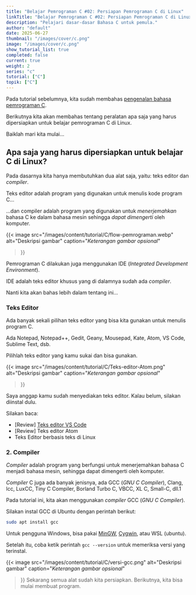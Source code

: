 ```yaml
---
title: "Belajar Pemrograman C #02: Persiapan Pemrograman C di Linux"
linkTitle: "Belajar Pemrograman C #02: Persiapan Pemrograman C di Linux"
description: "Pelajari dasar-dasar Bahasa C untuk pemula."
author: "default"
date: 2025-06-27
thumbnail: "/images/cover/c.png"
image: "/images/cover/c.png"
show_tutorial_list: true
completed: false
current: true 
weight: 2
series: "c"
tutorial: ["C"]
topik: ["C"]
---
```


Pada tutorial sebelumnya, kita sudah membahas [pengenalan bahasa pemrograman C](../c-untuk-pemula).

Berikutnya kita akan membahas tentang peralatan apa saja yang harus dipersiapkan untuk belajar pemrograman C di Linux.

Baiklah mari kita mulai…

## Apa saja yang harus dipersiapkan untuk belajar C di Linux?
Pada dasarnya kita hanya membutuhkan dua alat saja, yaitu: teks editor dan *compiler*.

Teks editor adalah program yang digunakan untuk menulis kode program C…

…dan compiler adalah program yang digunakan untuk *menerjemahkan* bahasa C ke dalam bahasa mesin sehingga *dapat dimengerti* oleh komputer.

{{< image 
    src="/images/content/tutorial/C/flow-pemrograman.webp" 
    alt="Deskripsi gambar" 
    caption="*Keterangan gambar opsional*" 
>}}

Pemrograman C dilakukan juga menggunakan IDE (*Integrated Development Environment*).

IDE adalah teks editor khusus yang di dalamnya sudah ada *compiler*.

Nanti kita akan bahas lebih dalam tentang ini…

### Teks Editor
Ada banyak sekali pilihan teks editor yang bisa kita gunakan untuk menulis program C.

Ada Notepad, Notepad++, Gedit, Geany, Mousepad, Kate, Atom, VS Code, Sublime Text, dsb.

Pilihlah teks editor yang kamu sukai dan bisa gunakan.

{{< image 
    src="/images/content/tutorial/C/Teks-editor-Atom.png" 
    alt="Deskripsi gambar" 
    caption="*Keterangan gambar opsional*" 
>}}

Saya anggap kamu sudah menyediakan teks editor. Kalau belum, silakan diinstal dulu.

Silakan baca:

- [Review] [Teks editor VS Code](../../../post/text-editor-vscode/)
- [Review] Teks editor Atom
- Teks Editor berbasis teks di Linux

### 2. Compiler
*Compiler* adalah program yang berfungsi untuk menerjemahkan bahasa C menjadi bahasa mesin, sehingga dapat dimengerti oleh komputer.

*Compiler* C juga ada banyak jenisnya, ada GCC (*GNU C Compiler*), Clang, lcc, LuxCC, Tiny C Compiler, Borland Turbo C, VBCC, XL C, Small-C, dll.1

Pada tutorial ini, kita akan menggunakan *compiler* GCC (*GNU C Compiler*).

Silakan instal GCC di Ubuntu dengan perintah berikut:

```bash
sudo apt install gcc
```

Untuk pengguna Windows, bisa pakai [MinGW](https://www.mingw.org/), [Cygwin](https://sourceware.org/cygwin/), atau WSL (ubuntu).

Setelah itu, coba ketik perintah `gcc --version` untuk memeriksa versi yang terinstal.

{{< image 
    src="/images/content/tutorial/C/versi-gcc.png" 
    alt="Deskripsi gambar" 
    caption="*Keterangan gambar opsional*" 
>}}
Sekarang semua alat sudah kita persiapkan. Berikutnya, kita bisa mulai membuat program.